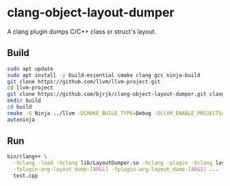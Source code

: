 # clang-object-layout-dumper

A clang plugin dumps C/C++ class or struct's layout.

## Build

```bash
sudo apt update
sudo apt install -y build-essential cmake clang gcc ninja-build
git clone https://github.com/llvm/llvm-project.git
cd llvm-project
git clone https://github.com/bjrjk/clang-object-layout-dumper.git clang/tools/clang-object-layout-dumper
mkdir build
cd build
cmake -G Ninja ../llvm -DCMAKE_BUILD_TYPE=Debug -DLLVM_ENABLE_PROJECTS=clang -DLLVM_TARGETS_TO_BUILD=X86 -DBUILD_SHARED_LIBS=ON -DCMAKE_EXPORT_COMPILE_COMMANDS=1
autoninja
```

## Run

```bash
bin/clang++ \
  -Xclang -load -Xclang lib/LayoutDumper.so -Xclang -plugin -Xclang layout_dump \
  -fplugin-arg-layout_dump-[ARG1] -fplugin-arg-layout_dump-[ARG2] ... -fplugin-arg-layout_dump-[ARGn] \
  test.cpp
```
